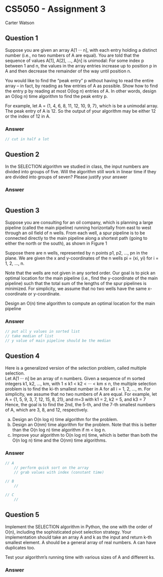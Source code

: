 # CS5050 - Assignment 3
Carter Watson

## Question 1
Suppose you are given an array A[1 ··· n], with each entry holding a distinct number (i.e., no two numbers of A are equal).
You are told that the sequence of values A[1], A[2], ..., A[n] is unimodal:
For some index p between 1 and n, the values in the array entries increase up to position p in A and then decrease the remainder of the way until position n.  

You would like to find the “peak entry” p without having to read the entire array – in fact, by reading as few entries of A as possible.
Show how to find the entry p by reading at most O(log n) entries of A.
In other words, design an O(log n) time algorithm to find the peak entry p.  

For example, let A = {1, 4, 6, 8, 11, 12, 10, 9, 7}, which is be a unimodal array. The peak entry of A is 12.
So the output of your algorithm may be either 12 or the index of 12 in A.

### Answer
```c++
// cut in half a lot
```

## Question 2
In the SELECTION algorithm we studied in class, the input numbers are divided into groups of five.
Will the algorithm still work in linear time if they are divided into groups of seven?
Please justify your answer

### Answer
```c++

```

## Question 3
Suppose you are consulting for an oil company, which is planning a large pipeline (called the
main pipeline) running horizontally from east to west through an oil field of n wells.
From each well, a spur pipeline is to be connected directly to the main pipeline along a shortest path (going to either the north or the south), as shown in Figure 1  

Suppose there are n wells, represented by n points p1, p2, ..., pn in the plane.
We are given the x and y-coordinates of the n wells pi = (xi, yi) for i = 1, 2, ..., n.  

Note that the wells are not given in any sorted order.
Our goal is to pick an optimal location for the main pipeline (i.e., find the y-coordinate of the main pipeline) such that the total sum of the lengths of the spur pipelines is minimized. For simplicity, we assume that no two wells have the same x-coordinate or y-coordinate.  

Design an O(n) time algorithm to compute an optimal location for the main pipeline

### Answer
```c++
// put all y values in sorted list
// take median of list
// y value of main pipeline should be the median
```

## Question 4
Here is a generalized version of the selection problem, called multiple selection.  
Let A[1 ··· n] be an array of n numbers.
Given a sequence of m sorted integers k1, k2, ..., km, with 1 ≤ k1 < k2 < ··· < km ≤ n, the multiple selection problem is to find the ki-th smallest number in A for all i = 1, 2, ..., m.
For simplicity, we assume that no two numbers of A are equal.
For example, let A = {1, 5, 9, 3, 7, 12, 15, 8, 21}, and m=3 with k1 = 2, k2 = 5, and k3 = 7
Hence, the goal is to find the 2nd, the 5-th, and the 7-th smallest numbers of A, which are 3, 8, and 12, respectively.  

<ol type="a">
  <li>Design an O(n log n) time algorithm for the problem.</li>
  <li>Design an O(nm) time algorithm for the problem. Note that this is better than the O(n log n) time algorithm if m < log n.</li>
  <li>Improve your algorithm to O(n log m) time, which is better than both the O(n log n) time and the O(nm) time algorithms.</li>
</ol>

### Answer
```c++
// A
    // perform quick sort on the array
    // grab values with index (constant time)
 
// B
    //

// C
    //

```

## Question 5
Implement the SELECTION algorithm in Python, the one with the order of O(n), including the
sophisticated pivot selection strategy.
Your implementation should take an array A and k as the input and return k-th smallest element.
A should be a general array of real numbers. A can have duplicates too.

Test your algorithm’s running time with various sizes of A and different ks.  

### Answer
```python
```